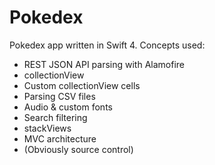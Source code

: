 # Pokedex 

Pokedex app written in Swift 4. Concepts used: 

- REST JSON API parsing with Alamofire
- collectionView 
- Custom collectionView cells
- Parsing CSV files 
- Audio & custom fonts 
- Search filtering
- stackViews
- MVC architecture 
- (Obviously source control) 
